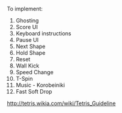 
To implement:

1. Ghosting
2. Score UI
3. Keyboard instructions
4. Pause UI
5. Next Shape
6. Hold Shape
7. Reset
8. Wall Kick
9. Speed Change
10. T-Spin
11. Music - Korobeiniki
12. Fast Soft Drop

http://tetris.wikia.com/wiki/Tetris_Guideline

